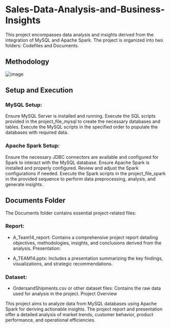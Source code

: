 # Sales-Data-Analysis-and-Business-Insights
This project encompasses data analysis and insights derived from the integration of MySQL and Apache Spark. The project is organized into two folders: Codefiles and Documents.

## Methodology
![image](https://github.com/Akshayaa-bk/Sales-Data-Analysis-and-Business-Insights/assets/116330039/2aa88e4f-7078-4acd-95b9-31a01c981614)

## Setup and Execution
### MySQL Setup:

Ensure MySQL Server is installed and running.
Execute the SQL scripts provided in the project_file_mysql to create the necessary databases and tables.
Execute the MySQL scripts in the specified order to populate the databases with required data.

### Apache Spark Setup:
Ensure the necessary JDBC connectors are available and configured for Spark to interact with the MySQL database.
Ensure Apache Spark is installed and properly configured.
Review and adjust the Spark configurations if needed.
Execute the Spark scripts in the project_file_spark in the provided sequence to perform data preprocessing, analysis, and generate insights.

## Documents Folder
The Documents folder contains essential project-related files:

### Report:

- A_Team14_report: Contains a comprehensive project report detailing objectives, methodologies, insights, and conclusions derived from the analysis.
Presentation:

- A_TEAM14.pptx: Includes a presentation summarizing the key findings, visualizations, and strategic recommendations.

### Dataset:
- OrdersandShipments.csv or other dataset files: Contains the raw data used for analysis in the project.
Project Overview

This project aims to analyze data from MySQL databases using Apache Spark for deriving actionable insights. The project report and presentation offer a detailed analysis of market trends, customer behavior, product performance, and operational efficiencies.
